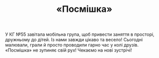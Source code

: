 ﻿---
title: «Посмішка»
---

У КГ №55 завітала мобільна група, щоб привести заняття в просторі, дружньому до дітей. Із нами завжди цікаво та весело! Сьогодні малювали, грали й просто проводили гарно час у колі друзів. «Посмішка» не зупиняє свій рух! Чекаємо на нові зустрічі!

<slideshow />
